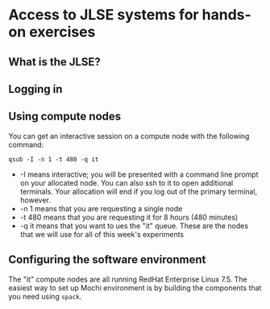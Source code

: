 # Access to JLSE systems for hands-on exercises

## What is the JLSE?

## Logging in

## Using compute nodes

You can get an interactive session on a compute node with the following
command:

`qsub -I -n 1 -t 480 -q it`

* -I means interactive; you will be presented with a command line prompt on
  your allocated node.  You can also ssh to it to open additional terminals.
  Your allocation will end if you log out of the primary terminal, however.
* -n 1 means that you are requesting a single node
* -t 480 means that you are requesting it for 8 hours (480 minutes)
* -q it means that you want to ues the "it" queue.  These are the nodes that
  we will use for all of this week's experiments

## Configuring the software environment

The "it" compute nodes are all running RedHat Enterprise Linux 7.5.  The
easiest way to set up Mochi environment is by building the components that
you need using `spack`.



